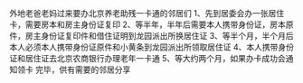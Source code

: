 外地老爸老妈过来要办北京养老助残一卡通的邻居们
1、先到居委会办一张居住卡，需要房本和房主身份证复印
2、等半年，半年后需要本人携带身份证，房本原件，房主身份证复印件和借住证明到龙园派出所换居住证
3、等半个月，半个月后本人必须本人携带身份证原件和小黄条到龙园派出所领取居住证
4、本人携带身份证和居住证去北京农商银行办理老年一卡通
5、等大约两个月，如果办卡成功会通知领卡
完毕，供有需要的邻居分享

